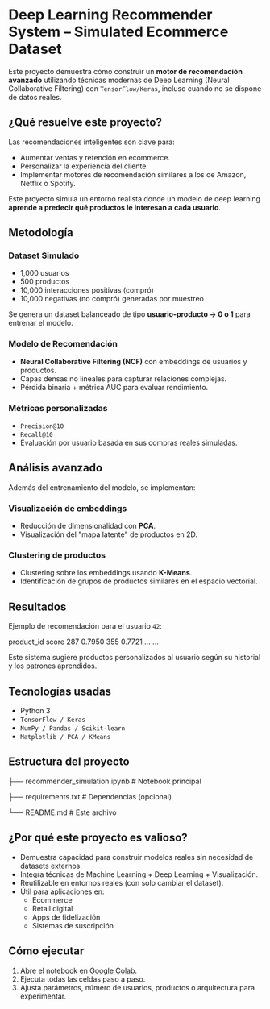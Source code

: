 # Deep Learning Recommender System – Simulated Ecommerce Dataset

Este proyecto demuestra cómo construir un **motor de recomendación avanzado** utilizando técnicas modernas de Deep Learning (Neural Collaborative Filtering) con `TensorFlow/Keras`, incluso cuando no se dispone de datos reales.

## ¿Qué resuelve este proyecto?

Las recomendaciones inteligentes son clave para:
- Aumentar ventas y retención en ecommerce.
- Personalizar la experiencia del cliente.
- Implementar motores de recomendación similares a los de Amazon, Netflix o Spotify.

Este proyecto simula un entorno realista donde un modelo de deep learning **aprende a predecir qué productos le interesan a cada usuario**.

## Metodología

### Dataset Simulado
- 1,000 usuarios  
- 500 productos  
- 10,000 interacciones positivas (compró)  
- 10,000 negativas (no compró) generadas por muestreo

Se genera un dataset balanceado de tipo **usuario-producto → 0 o 1** para entrenar el modelo.

### Modelo de Recomendación
- **Neural Collaborative Filtering (NCF)** con embeddings de usuarios y productos.
- Capas densas no lineales para capturar relaciones complejas.
- Pérdida binaria + métrica AUC para evaluar rendimiento.

### Métricas personalizadas
- `Precision@10`  
- `Recall@10`  
- Evaluación por usuario basada en sus compras reales simuladas.

## Análisis avanzado

Además del entrenamiento del modelo, se implementan:

### Visualización de embeddings
- Reducción de dimensionalidad con **PCA**.
- Visualización del "mapa latente" de productos en 2D.

### Clustering de productos
- Clustering sobre los embeddings usando **K-Means**.
- Identificación de grupos de productos similares en el espacio vectorial.

## Resultados

Ejemplo de recomendación para el usuario `42`:

product_id score
287 0.7950
355 0.7721
... ...


Este sistema sugiere productos personalizados al usuario según su historial y los patrones aprendidos.

## Tecnologías usadas

- Python 3  
- `TensorFlow / Keras`  
- `NumPy / Pandas / Scikit-learn`  
- `Matplotlib / PCA / KMeans`

## Estructura del proyecto

├── recommender_simulation.ipynb # Notebook principal

├── requirements.txt # Dependencias (opcional)

└── README.md # Este archivo

## ¿Por qué este proyecto es valioso?

- Demuestra capacidad para construir modelos reales sin necesidad de datasets externos.
- Integra técnicas de Machine Learning + Deep Learning + Visualización.
- Reutilizable en entornos reales (con solo cambiar el dataset).
- Útil para aplicaciones en:
  - Ecommerce
  - Retail digital
  - Apps de fidelización
  - Sistemas de suscripción

## Cómo ejecutar

1. Abre el notebook en [Google Colab](https://colab.research.google.com/).
2. Ejecuta todas las celdas paso a paso.
3. Ajusta parámetros, número de usuarios, productos o arquitectura para experimentar.
